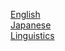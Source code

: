 [English](./Language/English)  
[Japanese](./Language/Japanese)  
[Linguistics](./Language/Linguistics)  
